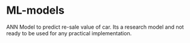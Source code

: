 # ML-models

ANN Model to predict re-sale value of car.
Its a research model and not ready to be used for any practical implementation.
